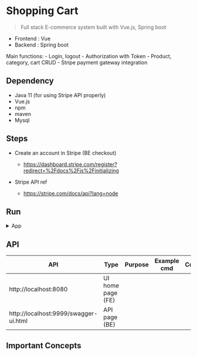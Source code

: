 # Shopping Cart
> Full stack E-commerce system built with Vue.js, Spring boot

- Frontend : Vue
- Backend : Spring boot

Main functions:
	- Login, logout
	- Authorization with Token
	- Product, category, cart CRUD
	- Stripe payment gateway integration

## Dependency

- Java 11 (for using Stripe API properly)
- Vue.js
- npm
- maven
- Mysql


## Steps

- Create an account in Stripe (BE checkout)
	- https://dashboard.stripe.com/register?redirect=%2Fdocs%2Fjs%2Finitializing

- Stripe API ref
	- https://stripe.com/docs/api?lang=node

## Run

<details>
<summary>App</summary>

```bash
#---------------------------
# Run BE app
#---------------------------

# build
mvn package

# run
java -jar ShoppingCart-0.0.1-SNAPSHOT.jar

# BE endpoint : http://localhost:9999

#---------------------------
# Run FE app
#---------------------------

cd ShoppingCart/Frondend/ecommerce-ui
npm run serve

# FE endpoint : http://localhost:8080
```

</details>

## API

| API | Type | Purpose | Example cmd | Comment|
| ----- | -------- | ---- | ----- | ---- |
| http://localhost:8080| UI home page (FE) | | |
| http://localhost:9999/swagger-ui.html | API page (BE) | | |


## Important Concepts
